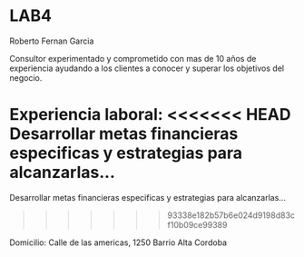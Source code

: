 # LAB4
 
Roberto Fernan Garcia

Consultor experimentado y comprometido con mas de 10 años de experiencia ayudando a los clientes a conocer y superar los objetivos del negocio.

Experiencia laboral:
<<<<<<< HEAD
Desarrollar metas financieras especificas y estrategias para alcanzarlas...
=======
Desarrollar metas financieras especificas y estrategias para alcanzarlas...
>>>>>>> 93338e182b57b6e024d9198d83cf10b09ce99389

Domicilio:
Calle de las americas, 1250 Barrio Alta Cordoba